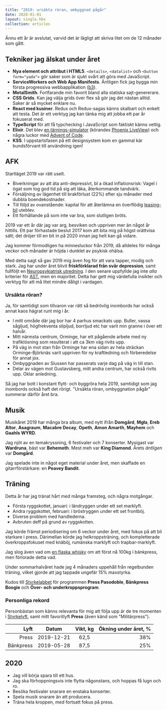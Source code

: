 ```yaml
---
title: "2019: ursäkta röran, ombyggnad pågår"
date: 2020-01-01
layout: single.hbs
collection: articles
---
```


Ännu ett år är avslutat, varvid det är lägligt att skriva litet om de 12 månader som gått.

## Tekniker jag älskat under året

- **Nya element och attribut i HTML5**. `<details>`, `<datalist>` och `<button form="yada">` gör saker som är sjukt svårt att göra med JavaScript.
- **ServiceWorkers och Web App Manifests**. Äntligen fick jag bygga min första progressiva webbapplikation ([b3](../b3/)).
- **MetalSmith**. Fortfarande min favorit bland alla statiska sajt-genererare.
- **CSS Grids**. Kan jag välja grids över flex så gör jag det nästan alltid. Saker är så mycket enklare nu.
- **React med kusiner**. Redux och Redux-sagas känns skalbart och enkelt att testa. Det är ett verktyg jag kan tänka mig att jobba ett par år fokuserat med.
- **TypeScript** för att få typchecking i JavaScript som faktiskt känns vettig.
- **Elixir**. Det blev [en tärnings-simulator](https://github.com/madr/psychic-palm-tree) (körandes [Phoenix LiveView](https://hexdocs.pm/phoenix_live_view/Phoenix.LiveView.html)) och några luckor med [Advent of Code](https://adventofcode.com).
- **KSS**. I uppstartsfasen på ett designsystem kom en gammal kär bundsförvant till användning igen!

## AFK

Startläget 2019 var rätt uselt.

- Biverkningar av att äta anti-depressivt, bl a ökad inflationsrisk: Vagel i ögat som tog god tid på sig att läka, återkommande tandvärk.
- Försäljning av lägenhet till brakförlust (22%) efter sju månader med dubbla boendekostnader.
- Till följd av ovanstående: kapital för att återlämna en överflödig [leasing-bil](https://www.radron.se/artiklar/leasa-bilen---fordelar-och-nackdelar/) uteblev.
- Ett förhållande på som inte var bra, som slutligen bröts.

2019 var ett år där jag var arg, besviken och uppriven mer än något år hittills. Ett par förhastade beslut 2017 kom att bita mig på högst orättvisa sätt; det dröjer till en bit in på 2020 innan jag helt kan gå vidare.

Jag kommer förmodligen ha minnesluckor från 2019, då alldeles för många veckor och månader är höjda i dunklet av psykisk ohälsa.

Med detta sagt så gav 2019 mig även fog för att vara tapper, modig och stark. Jag har under året blivit **friskförklarad från svår depression**, samt fullföljt en [Neuropsykiatrisk utredning](https://www.1177.se/Stockholm/behandling--hjalpmedel/undersokningar-och-provtagning/psykiatriska-utredningar/neuropsykiatrisk-utredning-for-vuxna/). I den senare uppfyllde jag inte _alla_ kriterier för [AST](https://sv.wikipedia.org/wiki/Autismspektrumst%C3%B6rning), men en majoritet. Detta har gett mig värdefulla insikter och verktyg för att må litet mindre dåligt i vardagen.

### Ursäkta röran?

Ja, för samtidigt som tillvaron var rätt så bedrövlig inombords har också annat kaos hägrat runt mig i år.

- I mitt område där jag bor har 4 parhus smackats upp. Buller, vassa sågljud, högfrekventa slipljud, borrljud etc har varit min granne i över ett halvår.
- Mitt närmsta centrum, Orminge, har ett pågående arbete med ny trafiklösning som resulterat i att ca 3km väg rivits upp.
- På väg in mot stan från Orminge har ena sidan av hela sträckan Orminge-Björknäs varit uppriven för ny kraftledning och förberedelse för annat jox.
- Ombyggnaden av Slussen har passerats varje dag på väg in till stan.
- Delar av vägen mot Gustavsberg, mitt andra centrum, har också rivits upp. Oklar anledning.

Så jag har bott i konstant flytt- och byggröra hela 2019, samtidigt som jag inombords också haft det rörigt. "Ursäkta röran, ombyggnation pågår" summerar därför året bra.

## Musik

Musikåret 2019 har många bra album, med nytt ifrån **Domgård**, **Mgła**, **Ereb Altor**, **Asagraum**, **Macabre Decay**, **Opeth**, **Amon Amarth**, **Mayhem** och **Gaahls WYRD**.

Jag njöt av en temakryssning, 6 festivaler och 7 konserter. Mysigast var **Wardruna**, bäst var **Behemoth**. Mest meh var **King Diamond**. Årets _äntligen_ var **Domgård**.

Jag spelade inte in något eget material under året, men skaffade en gitarrförstärkare: en **Peavey Bandit**.

## Träning

Detta år har jag tränat hårt med många framsteg, och några motgångar.

- Första ryggskottet, januari: i ländryggen under ett set marklyft.
- Andra ryggskottet, februari: i bröstryggen under ett set frontböj.
- Diverse problem med handlederna.
- Avbruten deff på grund av ryggskotten.

Jag körde främst periodisering om 6 veckor under året, med fokus på att bli starkare i press. Därimellan körde jag helkroppsträning, och kompletterade överkroppsfokuset med knäböj, rumänska marklyft och trapbar-marklyft.

Jag slog även vad om [en flaska whisky](https://www.systembolaget.se/dryck/sprit/ardbeg-1040701) om att först nå 100kg i bänkpress, men förlorade detta vad.

Under sommarhalvåret hade jag 4 månaders uppehåll från regelbunden träning, vilket gjorde att jag tappade ungefär 15% maxstyrka.

Kudos till [Styrkelabbet](https://styrkelabbet.se) för programmen **Press Pasodoble**, **Bänkpress Boogie** och **Över- och underkroppsprogram**.

### Personliga rekord

Personbästan som känns relevanta för mig att följa upp är de tre momenten i [Styrkelyft](https://sv.wikipedia.org/wiki/Styrkelyft), samt mitt favoritlyft **Press** (även känd som "Militärpress").

|      Lyft |   Datum    | Vikt, kg | Ökning under året, % |
| --------: | :--------: | :------: | -------------------: |
|     Press | 2019-12-21 |   62,5   |                  38% |
| Bänkpress | 2019-05-28 |   87,5   |                  25% |

## 2020

- Jag vill börja spara till ett hus.
- Jag ska förhoppningsvis inte flytta någonstans, och hoppas få lugn och ro.
- Besöka festivaler snarare en enstaka konserter.
- Spela musik snarare än att producera.
- Träna hela kroppen, med fortsatt fokus på press.
